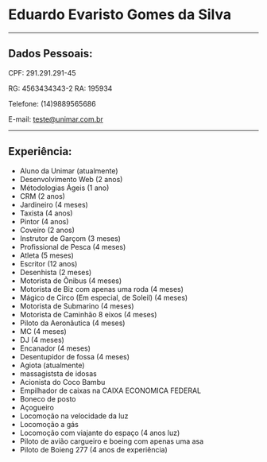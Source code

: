 
# Eduardo Evaristo Gomes da Silva

---

## Dados Pessoais:

CPF: 291.291.291-45

RG: 4563434343-2
RA: 195934

Telefone: (14)9889565686

E-mail: teste@unimar.com.br

---

## Experiência:

- Aluno da Unimar (atualmente)
- Desenvolvimento Web (2 anos)
- Métodologias Ágeis (1 ano)
- CRM (2 anos)
- Jardineiro (4 meses)
- Taxista (4 anos)
- Pintor (4 anos)
- Coveiro (2 anos)
- Instrutor de Garçom (3 meses)
- Profissional de Pesca (4 meses)
- Atleta (5 meses)
- Escritor (12 anos)
- Desenhista (2 meses)
- Motorista de Õnibus (4 meses)
- Motorista de Biz com apenas uma roda (4 meses)
- Mágico de Circo (Em especial, de Soleil) (4 meses)
- Motorista de Submarino (4 meses)
- Motorista de Caminhão 8 eixos (4 meses)
- Piloto da Aeronâutica (4 meses)
- MC (4 meses)
- DJ (4 meses)
- Encanador (4 meses)
- Desentupidor de fossa (4 meses)
- Agiota (atualmente)
- massagiststa de idosas
- Acionista do Coco Bambu
- Empilhador de caixas na CAIXA ECONOMICA FEDERAL
- Boneco de posto
- Açogueiro
- Locomoção na velocidade da luz
- Locomoção a gás
- Locomoção com viajante do espaço (4 anos luz)
- Piloto de avião cargueiro e boeing com apenas uma asa
- Piloto de Boieng 277 (4 anos de experiência)
